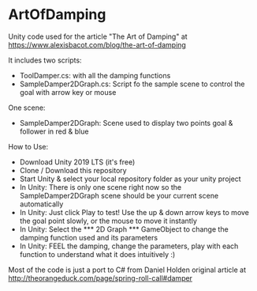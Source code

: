 # ArtOfDamping
Unity code used for the article "The Art of Damping" at https://www.alexisbacot.com/blog/the-art-of-damping

It includes two scripts:
- ToolDamper.cs: with all the damping functions
- SampleDamper2DGraph.cs: Script fo the sample scene to control the goal with arrow key or mouse

One scene:
- SampleDamper2DGraph: Scene used to display two points goal & follower in red & blue

How to Use:
- Download Unity 2019 LTS (it's free)
- Clone / Download this repository
- Start Unity & select your local repository folder as your unity project
- In Unity: There is only one scene right now so the SampleDamper2DGraph scene should be your current scene automatically
- In Unity: Just click Play to test! Use the up & down arrow keys to move the goal point slowly, or the mouse to move it instantly
- In Unity: Select the *** 2D Graph *** GameObject to change the damping function used and its parameters
- In Unity: FEEL the damping, change the parameters, play with each function to understand what it does intuitively :)

Most of the code is just a port to C# from Daniel Holden original article at http://theorangeduck.com/page/spring-roll-call#damper
